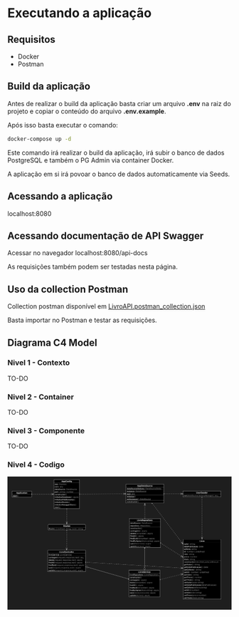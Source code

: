 # Executando a aplicação

## Requisitos
 * Docker
 * Postman

## Build da aplicação

Antes de realizar o build da aplicação basta criar um arquivo **.env** na raiz do projeto e copiar o conteúdo do arquivo **.env.example**.

Após isso basta executar o comando:

```sh
docker-compose up -d
```

Este comando irá realizar o build da aplicação, irá subir o banco de dados PostgreSQL e também o PG Admin via container Docker.

A aplicação em si irá povoar o banco de dados automaticamente via Seeds.

## Acessando a aplicação

localhost:8080

## Acessando documentação de API Swagger

Acessar no navegador localhost:8080/api-docs

As requisições também podem ser testadas nesta página.

## Uso da collection Postman

Collection postman disponível em [LivroAPI.postman_collection.json](./docs/LivroAPI.postman_collection.json)

Basta importar no Postman e testar as requisições.

## Diagrama C4 Model

### Nivel 1 - Contexto

TO-DO

### Nivel 2 - Container

TO-DO

### Nivel 3 - Componente

TO-DO

### Nivel 4 - Codigo

![](./docs/04-diagrama-de-classe.png)